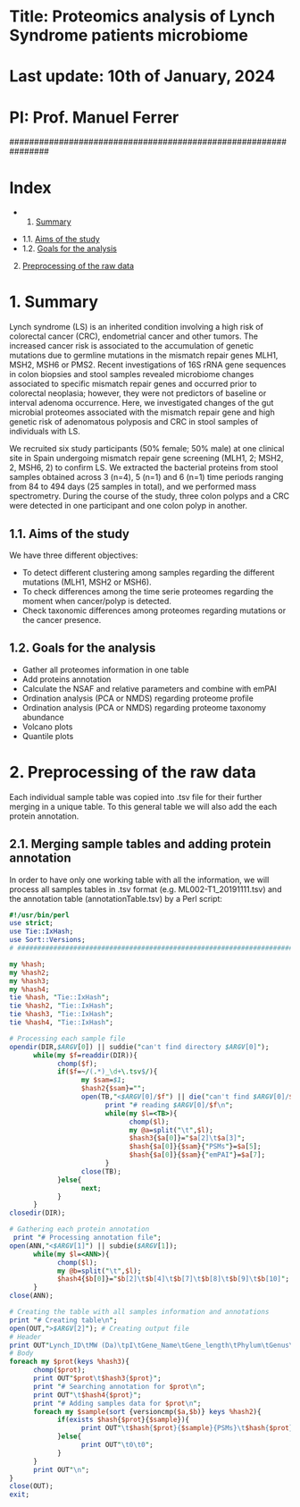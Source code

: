 # Title: Proteomics analysis of Lynch Syndrome patients microbiome
# Last update: 10th of January, 2024
# PI: Prof. Manuel Ferrer
################################################################

# Index
- 1. [Summary](#1.-Summary)
 * 1.1. [Aims of the study](#1.1.-Aims-of-the-study)
 * 1.2. [Goals for the analysis](#1.2.-Goals-for-the-analysis)
2. [Preprocessing of the raw data](#2.-Preprocessing-of-the-raw-data)

# 1. Summary
Lynch syndrome (LS) is an inherited condition involving a high risk of colorectal cancer (CRC), endometrial cancer and other tumors. The increased cancer risk is associated to the accumulation of genetic mutations due to germline mutations in the mismatch repair genes MLH1, MSH2, MSH6 or PMS2. Recent investigations of 16S rRNA gene sequences in colon biopsies and stool samples revealed microbiome changes associated to specific mismatch repair genes and occurred prior to colorectal neoplasia; however, they were not predictors of baseline or interval adenoma occurrence. Here, we investigated changes of the gut microbial proteomes associated with the mismatch repair gene and high genetic risk of adenomatous polyposis and CRC in stool samples of individuals with LS.

We recruited six study participants (50% female; 50% male) at one clinical site in Spain undergoing mismatch repair gene screening (MLH1, 2; MSH2, 2, MSH6, 2) to confirm LS. We extracted the bacterial proteins from stool samples obtained across 3 (n=4), 5 (n=1) and 6 (n=1) time periods ranging from 84 to 494 days (25 samples in total), and we performed mass spectrometry. During the course of the study, three colon polyps and a CRC were detected in one participant and one colon polyp in another.

## 1.1. Aims of the study
We have three different objectives:
- To detect different clustering among samples regarding the different mutations (MLH1, MSH2 or MSH6).
- To check differences among the time serie proteomes regarding the moment when cancer/polyp is detected.
- Check taxonomic differences among proteomes regarding mutations or the cancer presence.
## 1.2. Goals for the analysis
- Gather all proteomes information in one table
- Add proteins annotation
- Calculate the NSAF and relative parameters and combine with emPAI
- Ordination analysis (PCA or NMDS) regarding proteome profile
- Ordination analysis (PCA or NMDS) regarding proteome taxonomy abundance
- Volcano plots
- Quantile plots

# 2. Preprocessing of the raw data
Each individual sample table was copied into .tsv file for their further merging in a unique table. To this general table we will also add the each protein annotation.
## 2.1. Merging sample tables and adding protein annotation
In order to have only one working table with all the information, we will process all samples tables in .tsv format (e.g. ML002-T1_20191111.tsv) and the annotation table (annotationTable.tsv) by a Perl script:
```Perl
#!/usr/bin/perl
use strict;
use Tie::IxHash;
use Sort::Versions;
# ####################################################################################################

my %hash;
my %hash2;
my %hash3;
my %hash4;
tie %hash, "Tie::IxHash";
tie %hash2, "Tie::IxHash";
tie %hash3, "Tie::IxHash";
tie %hash4, "Tie::IxHash";

# Processing each sample file
opendir(DIR,$ARGV[0]) || suddie("can't find directory $ARGV[0]");
      while(my $f=readdir(DIR)){
            chomp($f);
            if($f=~/(.*)_\d+\.tsv$/){
                  my $sam=$1;
                  $hash2{$sam}="";
                  open(TB,"<$ARGV[0]/$f") || die("can't find $ARGV[0]/$f");
                        print "# reading $ARGV[0]/$f\n";
                        while(my $l=<TB>){
                              chomp($l);
                              my @a=split("\t",$l);
                              $hash3{$a[0]}="$a[2]\t$a[3]";
                              $hash{$a[0]}{$sam}{"PSMs"}=$a[5];
                              $hash{$a[0]}{$sam}{"emPAI"}=$a[7];
                        }
                  close(TB);
            }else{
                  next;
            }
      }
closedir(DIR);

# Gathering each protein annotation
 print "# Processing annotation file";
open(ANN,"<$ARGV[1]") || subdie($ARGV[1]);
      while(my $l=<ANN>){
            chomp($l);
            my @b=split("\t",$l);
            $hash4{$b[0]}="$b[2]\t$b[4]\t$b[7]\t$b[8]\t$b[9]\t$b[10]";
      }
close(ANN);

# Creating the table with all samples information and annotations
print "# Creating table\n";
open(OUT,">$ARGV[2]"); # Creating output file
# Header
print OUT"Lynch_ID\tMW (Da)\tpI\tGene_Name\tGene_length\tPhylum\tGenus\tKO\teggNOG\t".join("\t\t",sort {versioncmp($a,$b)} keys %hash2)."\n";
# Body
foreach my $prot(keys %hash3){
      chomp($prot);
      print OUT"$prot\t$hash3{$prot}";
      print "# Searching annotation for $prot\n";
      print OUT"\t$hash4{$prot}";
      print "# Adding samples data for $prot\n";
      foreach my $sample(sort {versioncmp($a,$b)} keys %hash2){
            if(exists $hash{$prot}{$sample}){
                  print OUT"\t$hash{$prot}{$sample}{PSMs}\t$hash{$prot}{$sample}{emPAI}";
            }else{
                  print OUT"\t0\t0";
            }
      }
      print OUT"\n";
}
close(OUT);
exit;
```
